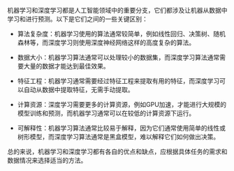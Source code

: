 机器学习和深度学习都是人工智能领域中的重要分支，它们都涉及让机器从数据中学习和进行预测。以下是它们之间的一些关键区别：

- 算法复杂度：机器学习使用的算法通常较简单，例如线性回归、决策树、随机森林等，而深度学习则使用深度神经网络这样的高度复杂的算法。

- 数据大小：机器学习算法通常可以处理较小的数据集，而深度学习算法通常需要大量的数据才能达到最佳效果。

- 特征工程：机器学习通常需要经过特征工程来提取有用的特征，而深度学习可以自动从数据中提取特征，无需手动提取。

- 计算资源：深度学习需要更多的计算资源，例如GPU加速，才能进行大规模的模型训练和预测，而机器学习通常可以在较低的计算资源下运行。

- 可解释性：机器学习算法通常比较易于解释，因为它们通常使用简单的线性或树形模型，而深度学习算法通常是黑盒模型，难以解释它们如何做出决策。

总的来说，机器学习和深度学习都有各自的优点和缺点，应根据具体任务的需求和数据情况来选择适当的方法。
